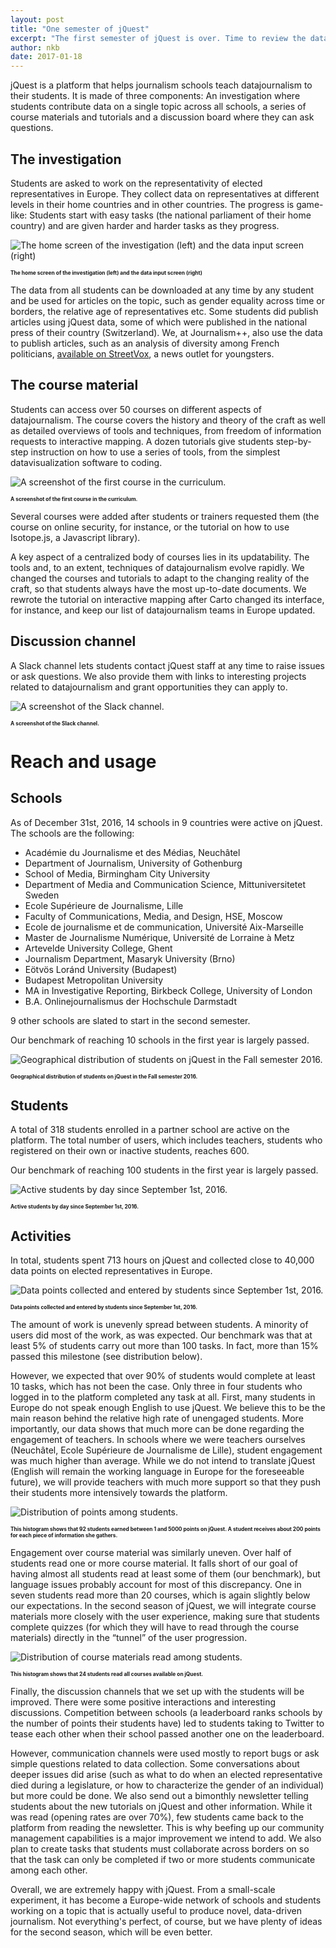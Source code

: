 ```yaml
---
layout: post
title: "One semester of jQuest"
excerpt: "The first semester of jQuest is over. Time to review the data and explore the lessons learned."
author: nkb
date: 2017-01-18
---
```


jQuest is a platform that helps journalism schools teach datajournalism to their students. It is made of three components: An investigation where students contribute data on a single topic across all schools, a series of course materials and tutorials and a discussion board where they can ask questions.

## The investigation

Students are asked to work on the representativity of elected representatives in Europe. They collect data on representatives at different levels in their home countries and in other countries. The progress is game-like: Students start with easy tasks (the national parliament of their home country) and are given harder and harder tasks as they progress.

![The home screen of the investigation (left) and the data input screen (right)](../images/first_semester_1.png)

<span style="font-size: 0.6em; font-weight:bold">The home screen of the investigation (left) and the data input screen (right)</span>

The data from all students can be downloaded at any time by any student and be used for articles on the topic, such as gender equality across time or borders, the relative age of representatives etc. Some students did publish articles using jQuest data, some of which were published in the national press of their country (Switzerland). We, at Journalism++, also use the data to publish articles, such as an analysis of diversity among French politicians, [available on StreetVox](http://www.streetpress.com/sujet/1484673356-diversite-elus-en-europe), a news outlet for youngsters. 

## The course material

Students can access over 50 courses on different aspects of datajournalism. The course covers the history and theory of the craft as well as detailed overviews of tools and techniques, from freedom of information requests to interactive mapping. A dozen tutorials give students step-by-step instruction on how to use a series of tools, from the simplest datavisualization software to coding.

![A screenshot of the first course in the curriculum.](../images/first_semester_2.png)

<span style="font-size: 0.6em; font-weight:bold">A screenshot of the first course in the curriculum.</span>

Several courses were added after students or trainers requested them (the course on online security, for instance, or the tutorial on how to use Isotope.js, a Javascript library).

A key aspect of a centralized body of courses lies in its updatability. The tools and, to an extent, techniques of datajournalism evolve rapidly. We changed the courses and tutorials to adapt to the changing reality of the craft, so that students always have the most up-to-date documents.  We rewrote the tutorial on interactive mapping after Carto changed its interface, for instance, and keep our list of datajournalism teams in Europe updated.

## Discussion channel

A Slack channel lets students contact jQuest staff at any time to raise issues or ask questions. We also provide them with links to interesting projects related to datajournalism and grant opportunities they can apply to.

![A screenshot of the Slack channel.](../images/first_semester_3.png)

<span style="font-size: 0.6em; font-weight:bold">A screenshot of the Slack channel.</span>

# Reach and usage

## Schools

As of December 31st, 2016, 14 schools in 9 countries were active on jQuest. The schools are the following:

* Académie du Journalisme et des Médias, Neuchâtel
* Department of Journalism, University of Gothenburg
* School of Media, Birmingham City University
* Department of Media and Communication Science, Mittuniversitetet Sweden
* Ecole Supérieure de Journalisme, Lille
* Faculty of Communications, Media, and Design, HSE, Moscow
* Ecole de journalisme et de communication, Université Aix-Marseille
* Master de Journalisme Numérique, Université de Lorraine à Metz
* Artevelde University College, Ghent
* Journalism Department, Masaryk University (Brno)
* Eötvös Loránd University (Budapest)
* Budapest Metropolitan University
* MA in Investigative Reporting, Birkbeck College, University of London
* B.A. Onlinejournalismus der Hochschule Darmstadt

9 other schools are slated to start in the second semester.

Our benchmark of reaching 10 schools in the first year is largely passed.

![Geographical distribution of students on jQuest in the Fall semester 2016.](../images/first_semester_4.png)

<span style="font-size: 0.6em; font-weight:bold">Geographical distribution of students on jQuest in the Fall semester 2016.</span>

## Students

A total of 318 students enrolled in a partner school are active on the platform. The total number of users, which includes teachers, students who registered on their own or inactive students, reaches 600.

Our benchmark of reaching 100 students in the first year is largely passed.

![Active students by day since September 1st, 2016.](../images/first_semester_5.png)

<span style="font-size: 0.6em; font-weight:bold">Active students by day since September 1st, 2016.</span>

## Activities

In total, students spent 713 hours on jQuest and collected close to 40,000 data points on elected representatives in Europe.

![Data points collected and entered by students since September 1st, 2016.](../images/first_semester_6.png)

<span style="font-size: 0.6em; font-weight:bold">Data points collected and entered by students since September 1st, 2016.</span>

The amount of work is unevenly spread between students. A minority of users did most of the work, as was expected. Our benchmark was that at least 5% of students carry out more than 100 tasks. In fact, more than 15% passed this milestone (see distribution below). 

However, we expected that over 90% of students would complete at least 10 tasks, which has not been the case. Only three in four students who logged in to the platform completed any task at all. First, many students in Europe do not speak enough English to use jQuest. We believe this to be the main reason behind the relative high rate of unengaged students. More importantly, our data shows that much more can be done regarding the engagement of teachers. In schools where we were teachers ourselves (Neuchâtel, Ecole Supérieure de Journalisme de Lille), student engagement was much higher than average. While we do not intend to translate jQuest (English will remain the working language in Europe for the foreseeable future), we will provide teachers with much more support so that they push their students more intensively towards the platform. 

![Distribution of points among students.](../images/first_semester_7.png)

<span style="font-size: 0.6em; font-weight:bold">This histogram shows that 92 students earned between 1 and 5000 points on jQuest. A student receives about 200 points for each piece of information she gathers.</span>

Engagement over course material was similarly uneven. Over half of students read one or more course material. It falls short of our goal of having almost all students read at least some of them (our benchmark), but language issues probably account for most of this discrepancy. One in seven students read more than 20 courses, which is again slightly below our expectations. In the second season of jQuest, we will integrate course materials more closely with the user experience, making sure that students complete quizzes (for which they will have to read through the course materials) directly in the “tunnel” of the user progression.

![Distribution of course materials read among students.](../images/first_semester_8.png)

<span style="font-size: 0.6em; font-weight:bold">This histogram shows that 24 students read all courses available on jQuest.</span>

Finally, the discussion channels that we set up with the students will be improved. There were some positive interactions and interesting discussions. Competition between schools (a leaderboard ranks schools by the number of points their students have) led to students taking to Twitter to tease each other when their school passed another one on the leaderboard.

However, communication channels were used mostly to report bugs or ask simple questions related to data collection. Some conversations about deeper issues did arise (such as what to do when an elected representative died during a legislature, or how to characterize the gender of an individual) but more could be done. We also send out a bimonthly newsletter telling students about the new tutorials on jQuest and other information. While it was read (opening rates are over 70%), few students came back to the platform from reading the newsletter. This is why beefing up our community management capabilities is a major improvement we intend to add. We also plan to create tasks that students must collaborate across borders on so that the task can only be completed if two or more students communicate among each other.

Overall, we are extremely happy with jQuest. From a small-scale experiment, it has become a Europe-wide network of schools and students working on a topic that is actually useful to produce novel, data-driven journalism. Not everything's perfect, of course, but we have plenty of ideas for the second season, which will be even better.